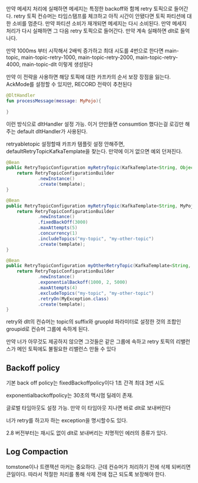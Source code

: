 만약 메세지 처리에 실패하면 메세지는 특정한 backoff와 함께 retry 토픽으로 들어간다. retry 토픽 컨슈머는 타임스탬프를 체크하고 아직 시간이 안됐다면
토픽 파티션에 대한 소비를 멈춘다. 만약 파티션 소비가 재개되면 메세지는 다시 소비된다. 
만약 메세지 처리가 다시 실패하면 그 다음 retry 토픽으로 들어간다. 만약 계속 실패하면 dlt로 들억나다.

만약 1000ms 부터 시작해서 2배씩 증가하고 최대 시도를 4번으로 한다면
main-topic, main-topic-retry-1000, main-topic-retry-2000, main-topic-retry-4000, main-topic-dlt 이렇게 생성된다

만약 이 전략을 사용하면 해당 토픽에 대한 카프카의 순서 보장 장점을 잃는다.
AckMode를 설정할 수 있지만, RECORD 전략이 추천된다

```kotlin
@DltHandler
fun processMessage(message: MyPojo){
    
}
```
이런 방식으로 dltHandler 설정 가능. 이거 안만들면 consumtion 했다는걸 로깅만 해주는 default dltHandler가 사용된다.

retryabletopic 설정할때 카프카 템플릿 설정 안해주면, defaultRetryTopicKafkaTemplate을 찾는다. 만약에 이거 없으면 예외 던져진다.

```java
@Bean
public RetryTopicConfiguration myRetryTopic(KafkaTemplate<String, Object> template) {
    return RetryTopicConfigurationBuilder
            .newInstance()
            .create(template);
}
```

```java
@Bean
public RetryTopicConfiguration myRetryTopic(KafkaTemplate<String, MyPojo> template) {
    return RetryTopicConfigurationBuilder
            .newInstance()
            .fixedBackOff(3000)
            .maxAttempts(5)
            .concurrency(1)
            .includeTopics("my-topic", "my-other-topic")
            .create(template);
}

@Bean
public RetryTopicConfiguration myOtherRetryTopic(KafkaTemplate<String, MyOtherPojo> template) {
    return RetryTopicConfigurationBuilder
            .newInstance()
            .exponentialBackoff(1000, 2, 5000)
            .maxAttempts(4)
            .excludeTopics("my-topic", "my-other-topic")
            .retryOn(MyException.class)
            .create(template);
}
```

retry와 dlt의 컨슈머는 topic의 suffix와 gruopId 파라미터로 설정한 것의 조합인 groupid로 컨슈머 그룹에 속하게 된다.

만약 너가 아무것도 제공하지 않으면 그것들은 같은 그룹에 속하고 retry 토픽의 리밸런스가 메인 토픽에도 불필요한 리밸런스 만들 수 있다

## Backoff policy

기본 back off policy는 fixedBackoffpolicy이다 1초 간격 최대 3번 시도

exponentialbackoffpolicy는 30초의 맥시멈 딜레이 존재.

글로벌 타임아웃도 설정 가능. 만약 이 타임아웃 지나면 바로 dlt로 보내버린다

너가 retry를 하고자 하는 exception을 명시할수도 있다.

2.8 버전부터는 재시도 없이 dlt로 보내버리는 치명적인 에러의 종류가 있다. 

## Log Compaction
tomstone이나 트랜잭션 마커는 중요하다. 근데 컨슈머가 처리하기 전에 삭제 되버리면 큰일이다. 따라서 적절한 처리를 통해 삭제 전에 접근 되도록 보장해야 한다.

